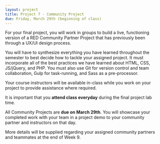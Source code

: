 ```yaml
---
layout: project
title: Project 7 - Community Project
due: Friday, March 29th (beginning of class)
---
```


For your final project, you will work in groups to build a live, functioning version of a RED Community Partner Project that has previously been through a UX/UI design process.

You will have to synthesize everything you have learned throughout the semester to best decide how to tackle your assigned project. It must incorporate all of the best practices we have learned about HTML, CSS, JS/jQuery, and PHP. You must also use Git for version control and team collaboration, Gulp for task-running, and Sass as a pre-processor.

Your course instructors will be available in-class while you work on your project to provide assistance where required.

It is important that you **attend class everyday** during the final project lab time.

All Community Projects are **due on March 29th**. You will showcase your completed work with your team in a project demo to your community partner and instructors on that day.

More details will be supplied regarding your assigned community partners and teammates at the end of Week 9.
